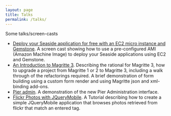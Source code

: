 ```yaml
---
layout: page
title: Talks
permalink: /talks/
---
```


Some talks/screen-casts

* [Deploy your Seaside application for free with an EC2 micro instance and Gemstone](https://vimeo.com/18375790). A screen cast showing how to use a pre-configured AMI (Amazon Machine Image) to deploy your Seaside applications using EC2 and Gemstone.
* [An Introduction to Magritte 3](https://vimeo.com/37032840).  Describing the rational for Magritte 3, how to upgrade a project from Magritte 1 or 2 to Magritte 3, including a walk through of the refactorings required. A brief demonstration of form building using a custom form render and using Magritte json and xml-binding add-ons.
* [Pier admin](https://vimeo.com/32749535). A demonstration of the new Pier Administration interface.
* [Flickr Photos with JQueryMobile](https://vimeo.com/31600152). A Tutorial describing how to create a simple JQueryMobile application that browses photos retrieved from flickr that match an entered tag.
